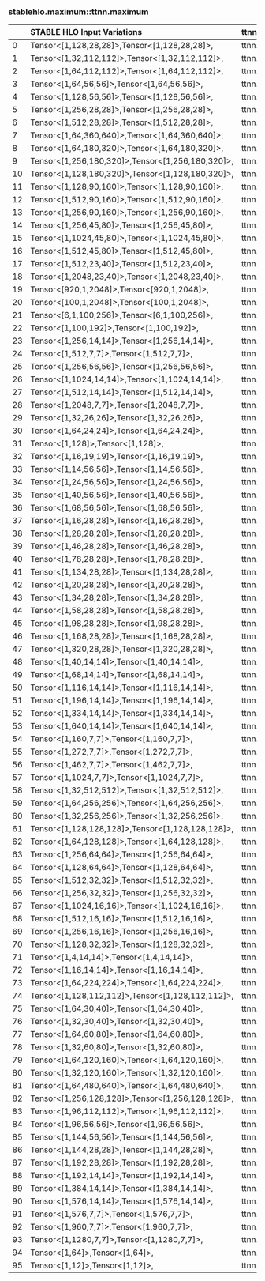 
### stablehlo.maximum::ttnn.maximum


||STABLE HLO Input Variations|ttnn op|Torch Name|Status|
| :--- | :--- | :--- | :--- | :--- |
|0|Tensor<[1,128,28,28]>,Tensor<[1,128,28,28]>,|ttnn.maximum|aten::elu|4|
|1|Tensor<[1,32,112,112]>,Tensor<[1,32,112,112]>,|ttnn.maximum|aten::relu|4|
|2|Tensor<[1,64,112,112]>,Tensor<[1,64,112,112]>,|ttnn.maximum|aten::relu|4|
|3|Tensor<[1,64,56,56]>,Tensor<[1,64,56,56]>,|ttnn.maximum|aten::relu|4|
|4|Tensor<[1,128,56,56]>,Tensor<[1,128,56,56]>,|ttnn.maximum|aten::relu|4|
|5|Tensor<[1,256,28,28]>,Tensor<[1,256,28,28]>,|ttnn.maximum|aten::relu|4|
|6|Tensor<[1,512,28,28]>,Tensor<[1,512,28,28]>,|ttnn.maximum|aten::relu|4|
|7|Tensor<[1,64,360,640]>,Tensor<[1,64,360,640]>,|ttnn.maximum|aten::relu|4|
|8|Tensor<[1,64,180,320]>,Tensor<[1,64,180,320]>,|ttnn.maximum|aten::relu|4|
|9|Tensor<[1,256,180,320]>,Tensor<[1,256,180,320]>,|ttnn.maximum|aten::relu|4|
|10|Tensor<[1,128,180,320]>,Tensor<[1,128,180,320]>,|ttnn.maximum|aten::relu|4|
|11|Tensor<[1,128,90,160]>,Tensor<[1,128,90,160]>,|ttnn.maximum|aten::relu|4|
|12|Tensor<[1,512,90,160]>,Tensor<[1,512,90,160]>,|ttnn.maximum|aten::relu|4|
|13|Tensor<[1,256,90,160]>,Tensor<[1,256,90,160]>,|ttnn.maximum|aten::relu|4|
|14|Tensor<[1,256,45,80]>,Tensor<[1,256,45,80]>,|ttnn.maximum|aten::relu|4|
|15|Tensor<[1,1024,45,80]>,Tensor<[1,1024,45,80]>,|ttnn.maximum|aten::relu|4|
|16|Tensor<[1,512,45,80]>,Tensor<[1,512,45,80]>,|ttnn.maximum|aten::relu|4|
|17|Tensor<[1,512,23,40]>,Tensor<[1,512,23,40]>,|ttnn.maximum|aten::relu|4|
|18|Tensor<[1,2048,23,40]>,Tensor<[1,2048,23,40]>,|ttnn.maximum|aten::relu|4|
|19|Tensor<[920,1,2048]>,Tensor<[920,1,2048]>,|ttnn.maximum|aten::relu|4|
|20|Tensor<[100,1,2048]>,Tensor<[100,1,2048]>,|ttnn.maximum|aten::relu|4|
|21|Tensor<[6,1,100,256]>,Tensor<[6,1,100,256]>,|ttnn.maximum|aten::relu|4|
|22|Tensor<[1,100,192]>,Tensor<[1,100,192]>,|ttnn.maximum|aten::relu|4|
|23|Tensor<[1,256,14,14]>,Tensor<[1,256,14,14]>,|ttnn.maximum|aten::relu|4|
|24|Tensor<[1,512,7,7]>,Tensor<[1,512,7,7]>,|ttnn.maximum|aten::relu|4|
|25|Tensor<[1,256,56,56]>,Tensor<[1,256,56,56]>,|ttnn.maximum|aten::relu|4|
|26|Tensor<[1,1024,14,14]>,Tensor<[1,1024,14,14]>,|ttnn.maximum|aten::relu|4|
|27|Tensor<[1,512,14,14]>,Tensor<[1,512,14,14]>,|ttnn.maximum|aten::relu|4|
|28|Tensor<[1,2048,7,7]>,Tensor<[1,2048,7,7]>,|ttnn.maximum|aten::relu|4|
|29|Tensor<[1,32,26,26]>,Tensor<[1,32,26,26]>,|ttnn.maximum|aten::relu|4|
|30|Tensor<[1,64,24,24]>,Tensor<[1,64,24,24]>,|ttnn.maximum|aten::relu|4|
|31|Tensor<[1,128]>,Tensor<[1,128]>,|ttnn.maximum|aten::relu|4|
|32|Tensor<[1,16,19,19]>,Tensor<[1,16,19,19]>,|ttnn.maximum|aten::maximum|4|
|33|Tensor<[1,14,56,56]>,Tensor<[1,14,56,56]>,|ttnn.maximum|aten::hardtanh|4|
|34|Tensor<[1,24,56,56]>,Tensor<[1,24,56,56]>,|ttnn.maximum|aten::hardtanh|4|
|35|Tensor<[1,40,56,56]>,Tensor<[1,40,56,56]>,|ttnn.maximum|aten::hardtanh|4|
|36|Tensor<[1,68,56,56]>,Tensor<[1,68,56,56]>,|ttnn.maximum|aten::hardtanh|4|
|37|Tensor<[1,16,28,28]>,Tensor<[1,16,28,28]>,|ttnn.maximum|aten::hardtanh|4|
|38|Tensor<[1,28,28,28]>,Tensor<[1,28,28,28]>,|ttnn.maximum|aten::hardtanh|4|
|39|Tensor<[1,46,28,28]>,Tensor<[1,46,28,28]>,|ttnn.maximum|aten::hardtanh|4|
|40|Tensor<[1,78,28,28]>,Tensor<[1,78,28,28]>,|ttnn.maximum|aten::hardtanh|4|
|41|Tensor<[1,134,28,28]>,Tensor<[1,134,28,28]>,|ttnn.maximum|aten::hardtanh|4|
|42|Tensor<[1,20,28,28]>,Tensor<[1,20,28,28]>,|ttnn.maximum|aten::hardtanh|4|
|43|Tensor<[1,34,28,28]>,Tensor<[1,34,28,28]>,|ttnn.maximum|aten::hardtanh|4|
|44|Tensor<[1,58,28,28]>,Tensor<[1,58,28,28]>,|ttnn.maximum|aten::hardtanh|4|
|45|Tensor<[1,98,28,28]>,Tensor<[1,98,28,28]>,|ttnn.maximum|aten::hardtanh|4|
|46|Tensor<[1,168,28,28]>,Tensor<[1,168,28,28]>,|ttnn.maximum|aten::hardtanh|4|
|47|Tensor<[1,320,28,28]>,Tensor<[1,320,28,28]>,|ttnn.maximum|aten::hardtanh|4|
|48|Tensor<[1,40,14,14]>,Tensor<[1,40,14,14]>,|ttnn.maximum|aten::hardtanh|4|
|49|Tensor<[1,68,14,14]>,Tensor<[1,68,14,14]>,|ttnn.maximum|aten::hardtanh|4|
|50|Tensor<[1,116,14,14]>,Tensor<[1,116,14,14]>,|ttnn.maximum|aten::hardtanh|4|
|51|Tensor<[1,196,14,14]>,Tensor<[1,196,14,14]>,|ttnn.maximum|aten::hardtanh|4|
|52|Tensor<[1,334,14,14]>,Tensor<[1,334,14,14]>,|ttnn.maximum|aten::hardtanh|4|
|53|Tensor<[1,640,14,14]>,Tensor<[1,640,14,14]>,|ttnn.maximum|aten::hardtanh|4|
|54|Tensor<[1,160,7,7]>,Tensor<[1,160,7,7]>,|ttnn.maximum|aten::hardtanh|4|
|55|Tensor<[1,272,7,7]>,Tensor<[1,272,7,7]>,|ttnn.maximum|aten::hardtanh|4|
|56|Tensor<[1,462,7,7]>,Tensor<[1,462,7,7]>,|ttnn.maximum|aten::hardtanh|4|
|57|Tensor<[1,1024,7,7]>,Tensor<[1,1024,7,7]>,|ttnn.maximum|aten::hardtanh|4|
|58|Tensor<[1,32,512,512]>,Tensor<[1,32,512,512]>,|ttnn.maximum|aten::leaky_relu|4|
|59|Tensor<[1,64,256,256]>,Tensor<[1,64,256,256]>,|ttnn.maximum|aten::leaky_relu|4|
|60|Tensor<[1,32,256,256]>,Tensor<[1,32,256,256]>,|ttnn.maximum|aten::leaky_relu|4|
|61|Tensor<[1,128,128,128]>,Tensor<[1,128,128,128]>,|ttnn.maximum|aten::leaky_relu|4|
|62|Tensor<[1,64,128,128]>,Tensor<[1,64,128,128]>,|ttnn.maximum|aten::leaky_relu|4|
|63|Tensor<[1,256,64,64]>,Tensor<[1,256,64,64]>,|ttnn.maximum|aten::leaky_relu|4|
|64|Tensor<[1,128,64,64]>,Tensor<[1,128,64,64]>,|ttnn.maximum|aten::leaky_relu|4|
|65|Tensor<[1,512,32,32]>,Tensor<[1,512,32,32]>,|ttnn.maximum|aten::leaky_relu|4|
|66|Tensor<[1,256,32,32]>,Tensor<[1,256,32,32]>,|ttnn.maximum|aten::leaky_relu|4|
|67|Tensor<[1,1024,16,16]>,Tensor<[1,1024,16,16]>,|ttnn.maximum|aten::leaky_relu|4|
|68|Tensor<[1,512,16,16]>,Tensor<[1,512,16,16]>,|ttnn.maximum|aten::leaky_relu|4|
|69|Tensor<[1,256,16,16]>,Tensor<[1,256,16,16]>,|ttnn.maximum|aten::leaky_relu|4|
|70|Tensor<[1,128,32,32]>,Tensor<[1,128,32,32]>,|ttnn.maximum|aten::leaky_relu|4|
|71|Tensor<[1,4,14,14]>,Tensor<[1,4,14,14]>,|ttnn.maximum|aten::relu|4|
|72|Tensor<[1,16,14,14]>,Tensor<[1,16,14,14]>,|ttnn.maximum|aten::relu|4|
|73|Tensor<[1,64,224,224]>,Tensor<[1,64,224,224]>,|ttnn.maximum|aten::relu|4|
|74|Tensor<[1,128,112,112]>,Tensor<[1,128,112,112]>,|ttnn.maximum|aten::relu|4|
|75|Tensor<[1,64,30,40]>,Tensor<[1,64,30,40]>,|ttnn.maximum|aten::relu|4|
|76|Tensor<[1,32,30,40]>,Tensor<[1,32,30,40]>,|ttnn.maximum|aten::relu|4|
|77|Tensor<[1,64,60,80]>,Tensor<[1,64,60,80]>,|ttnn.maximum|aten::relu|4|
|78|Tensor<[1,32,60,80]>,Tensor<[1,32,60,80]>,|ttnn.maximum|aten::relu|4|
|79|Tensor<[1,64,120,160]>,Tensor<[1,64,120,160]>,|ttnn.maximum|aten::relu|4|
|80|Tensor<[1,32,120,160]>,Tensor<[1,32,120,160]>,|ttnn.maximum|aten::relu|4|
|81|Tensor<[1,64,480,640]>,Tensor<[1,64,480,640]>,|ttnn.maximum|aten::relu|4|
|82|Tensor<[1,256,128,128]>,Tensor<[1,256,128,128]>,|ttnn.maximum|aten::relu|4|
|83|Tensor<[1,96,112,112]>,Tensor<[1,96,112,112]>,|ttnn.maximum|aten::hardtanh|4|
|84|Tensor<[1,96,56,56]>,Tensor<[1,96,56,56]>,|ttnn.maximum|aten::hardtanh|4|
|85|Tensor<[1,144,56,56]>,Tensor<[1,144,56,56]>,|ttnn.maximum|aten::hardtanh|4|
|86|Tensor<[1,144,28,28]>,Tensor<[1,144,28,28]>,|ttnn.maximum|aten::hardtanh|4|
|87|Tensor<[1,192,28,28]>,Tensor<[1,192,28,28]>,|ttnn.maximum|aten::hardtanh|4|
|88|Tensor<[1,192,14,14]>,Tensor<[1,192,14,14]>,|ttnn.maximum|aten::hardtanh|4|
|89|Tensor<[1,384,14,14]>,Tensor<[1,384,14,14]>,|ttnn.maximum|aten::hardtanh|4|
|90|Tensor<[1,576,14,14]>,Tensor<[1,576,14,14]>,|ttnn.maximum|aten::hardtanh|4|
|91|Tensor<[1,576,7,7]>,Tensor<[1,576,7,7]>,|ttnn.maximum|aten::hardtanh|4|
|92|Tensor<[1,960,7,7]>,Tensor<[1,960,7,7]>,|ttnn.maximum|aten::hardtanh|4|
|93|Tensor<[1,1280,7,7]>,Tensor<[1,1280,7,7]>,|ttnn.maximum|aten::hardtanh|4|
|94|Tensor<[1,64]>,Tensor<[1,64]>,|ttnn.maximum|aten::relu|4|
|95|Tensor<[1,12]>,Tensor<[1,12]>,|ttnn.maximum|aten::relu|4|
